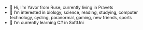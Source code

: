 - 👋 Hi, I’m Yavor from Ruse, currently living in Pravets
- 🧐 I’m interested in biology, science, reading, studying, computer technology, cycling, paranormal, gaming, new friends, sports  
- 🌱 I’m currently learning C# in SoftUni
